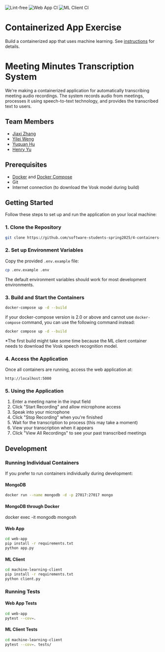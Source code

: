 ![Lint-free](https://github.com/nyu-software-engineering/containerized-app-exercise/actions/workflows/lint.yml/badge.svg)
![Web App CI](https://github.com/software-students-spring2025/4-containers-nbcs/actions/workflows/web-app.yml/badge.svg)
![ML Client CI](https://github.com/software-students-spring2025/4-containers-nbcs/actions/workflows/ml-client.yml/badge.svg)

# Containerized App Exercise

Build a containerized app that uses machine learning. See [instructions](./instructions.md) for details.

# Meeting Minutes Transcription System
We're making a containerized application for automatically transcribing meeting audio recordings. The system records audio from meetings, processes it using speech-to-text technology, and provides the transcribed text to users.

## Team Members

- [Jiaxi Zhang](https://github.com/SuQichen777)
- [Yilei Weng](https://github.com/ShadderD)
- [Yuquan Hu](https://github.com/N-A-E-S)
- [Henry Yu](https://github.com/ky2389)

## Prerequisites

- [Docker](https://www.docker.com/get-started) and [Docker Compose](https://docs.docker.com/compose/install/)
- Git
- Internet connection (to download the Vosk model during build)

## Getting Started

Follow these steps to set up and run the application on your local machine:

### 1. Clone the Repository

```bash
git clone https://github.com/software-students-spring2025/4-containers-nbcs
```

### 2. Set up Environment Variables

Copy the provided `.env.example` file:

```bash
cp .env.example .env
```

The default environment variables should work for most development environments.

### 3. Build and Start the Containers

```bash
docker-compose up -d --build
```

if your docker-compose version is 2.0 or above and cannot use `docker-compose` command, you can use the following command instead:

```bash
docker compose up -d --build
```

*The first build might take some time because the ML client container needs to download the Vosk speech recognition model.

### 4. Access the Application

Once all containers are running, access the web application at:

```
http://localhost:5000
```

### 5. Using the Application

1. Enter a meeting name in the input field
2. Click "Start Recording" and allow microphone access
3. Speak into your microphone
4. Click "Stop Recording" when you're finished
5. Wait for the transcription to process (this may take a moment)
6. View your transcription when it appears
7. Click "View All Recordings" to see your past transcribed meetings

## Development

### Running Individual Containers

If you prefer to run containers individually during development:

#### MongoDB

```bash
docker run --name mongodb -d -p 27017:27017 mongo
```

#### MongoDB through Docker


docker exec -it mongodb mongosh


#### Web App

```bash
cd web-app
pip install -r requirements.txt
python app.py
```

#### ML Client

```bash
cd machine-learning-client
pip install -r requirements.txt
python client.py
```

### Running Tests

#### Web App Tests

```bash
cd web-app
pytest --cov=.
```

#### ML Client Tests

```bash
cd machine-learning-client
pytest --cov=. tests/
```
